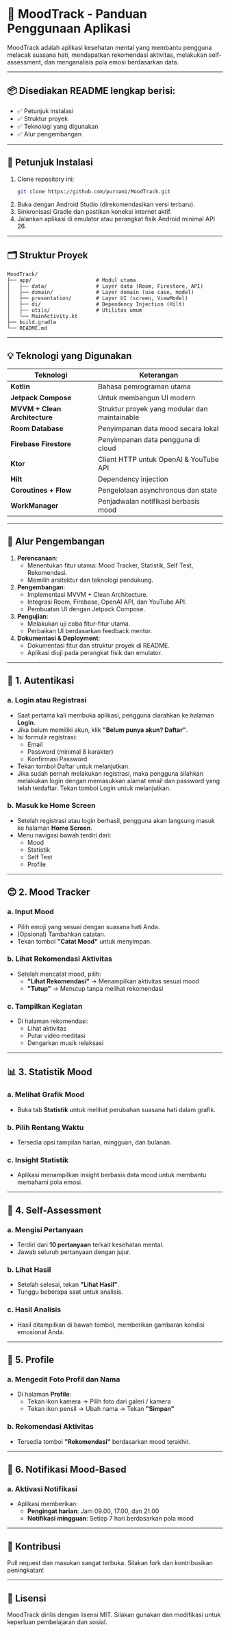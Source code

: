 
# 📱 MoodTrack - Panduan Penggunaan Aplikasi

MoodTrack adalah aplikasi kesehatan mental yang membantu pengguna melacak suasana hati, mendapatkan rekomendasi aktivitas, melakukan self-assessment, dan menganalisis pola emosi berdasarkan data.

---

## 📦 Disediakan README lengkap berisi:

- ✅ Petunjuk instalasi  
- ✅ Struktur proyek  
- ✅ Teknologi yang digunakan  
- ✅ Alur pengembangan  

---

## 🔧 Petunjuk Instalasi

1. Clone repository ini:
   ```bash
   git clone https://github.com/purnami/MoodTrack.git
   ```
2. Buka dengan Android Studio (direkomendasikan versi terbaru).
3. Sinkronisasi Gradle dan pastikan koneksi internet aktif.
4. Jalankan aplikasi di emulator atau perangkat fisik Android minimal API 26.

---

## 🗂️ Struktur Proyek

```
MoodTrack/
├── app/                     # Modul utama
│   ├── data/                # Layer data (Room, Firestore, API)
│   ├── domain/              # Layer domain (use case, model)
│   ├── presentation/        # Layer UI (screen, ViewModel)
│   ├── di/                  # Dependency Injection (Hilt)
│   ├── utils/               # Utilitas umum
│   └── MainActivity.kt
├── build.gradle
└── README.md
```

---

## 💡 Teknologi yang Digunakan

| Teknologi | Keterangan |
|----------|------------|
| **Kotlin** | Bahasa pemrograman utama |
| **Jetpack Compose** | Untuk membangun UI modern |
| **MVVM + Clean Architecture** | Struktur proyek yang modular dan maintainable |
| **Room Database** | Penyimpanan data mood secara lokal |
| **Firebase Firestore** | Penyimpanan data pengguna di cloud |
| **Ktor** | Client HTTP untuk OpenAI & YouTube API |
| **Hilt** | Dependency injection |
| **Coroutines + Flow** | Pengelolaan asynchronous dan state |
| **WorkManager** | Penjadwalan notifikasi berbasis mood |

---

## 🔁 Alur Pengembangan

1. **Perencanaan**:
   - Menentukan fitur utama: Mood Tracker, Statistik, Self Test, Rekomendasi.
   - Memilih arsitektur dan teknologi pendukung.
2. **Pengembangan**:
   - Implementasi MVVM + Clean Architecture.
   - Integrasi Room, Firebase, OpenAI API, dan YouTube API.
   - Pembuatan UI dengan Jetpack Compose.
3. **Pengujian**:
   - Melakukan uji coba fitur-fitur utama.
   - Perbaikan UI berdasarkan feedback mentor.
4. **Dokumentasi & Deployment**:
   - Dokumentasi fitur dan struktur proyek di README.
   - Aplikasi diuji pada perangkat fisik dan emulator.

---

## 🔐 1. Autentikasi

### a. Login atau Registrasi
- Saat pertama kali membuka aplikasi, pengguna diarahkan ke halaman **Login**.
- Jika belum memiliki akun, klik **"Belum punya akun? Daftar"**.
- Isi formulir registrasi:
  - Email
  - Password (minimal 8 karakter)
  - Konfirmasi Password
- Tekan tombol Daftar untuk melanjutkan. 
- Jika sudah pernah melakukan registrasi, maka pengguna silahkan melakukan login dengan memasukkan alamat email dan password yang telah terdaftar. Tekan tombol Login untuk melanjutkan.


### b. Masuk ke Home Screen
- Setelah registrasi atau login berhasil, pengguna akan langsung masuk ke halaman **Home Screen**.
- Menu navigasi bawah terdiri dari:
  - Mood
  - Statistik
  - Self Test
  - Profile

---

## 😊 2. Mood Tracker

### a. Input Mood
- Pilih emoji yang sesuai dengan suasana hati Anda.
- (Opsional) Tambahkan catatan.
- Tekan tombol **"Catat Mood"** untuk menyimpan.

### b. Lihat Rekomendasi Aktivitas
- Setelah mencatat mood, pilih:
  - **"Lihat Rekomendasi"** → Menampilkan aktivitas sesuai mood
  - **"Tutup"** → Menutup tanpa melihat rekomendasi

### c. Tampilkan Kegiatan
- Di halaman rekomendasi:
  - Lihat aktivitas
  - Putar video meditasi
  - Dengarkan musik relaksasi

---

## 📊 3. Statistik Mood

### a. Melihat Grafik Mood
- Buka tab **Statistik** untuk melihat perubahan suasana hati dalam grafik.

### b. Pilih Rentang Waktu
- Tersedia opsi tampilan harian, mingguan, dan bulanan.

### c. Insight Statistik
- Aplikasi menampilkan insight berbasis data mood untuk membantu memahami pola emosi.

---

## 🧠 4. Self-Assessment

### a. Mengisi Pertanyaan
- Terdiri dari **10 pertanyaan** terkait kesehatan mental.
- Jawab seluruh pertanyaan dengan jujur.

### b. Lihat Hasil
- Setelah selesai, tekan **"Lihat Hasil"**.
- Tunggu beberapa saat untuk analisis.

### c. Hasil Analisis
- Hasil ditampilkan di bawah tombol, memberikan gambaran kondisi emosional Anda.

---

## 👤 5. Profile

### a. Mengedit Foto Profil dan Nama
- Di halaman **Profile**:
  - Tekan ikon kamera → Pilih foto dari galeri / kamera
  - Tekan ikon pensil → Ubah nama → Tekan **"Simpan"**

### b. Rekomendasi Aktivitas
- Tersedia tombol **"Rekomendasi"** berdasarkan mood terakhir.

---

## 🔔 6. Notifikasi Mood-Based

### a. Aktivasi Notifikasi
- Aplikasi memberikan:
  - **Pengingat harian**: Jam 09.00, 17.00, dan 21.00
  - **Notifikasi mingguan**: Setiap 7 hari berdasarkan pola mood

---

## 🤝 Kontribusi

Pull request dan masukan sangat terbuka. Silakan fork dan kontribusikan peningkatan!

---

## 📄 Lisensi

MoodTrack dirilis dengan lisensi MIT. Silakan gunakan dan modifikasi untuk keperluan pembelajaran dan sosial.

